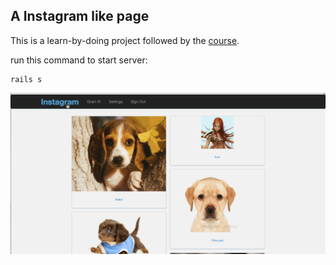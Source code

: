 ## A Instagram like page

This is a learn-by-doing project followed by the [course](https://www.udemy.com/8-beautiful-ruby-on-rails-apps-in-30-days/).

run this command to start server:

    rails s

![img](https://github.com/LittleStupid/instagram_like/blob/master/demo/Instagram_demo.gif)
